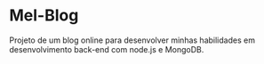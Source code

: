 # Mel-Blog
Projeto de um blog online para desenvolver minhas habilidades em desenvolvimento back-end com node.js e MongoDB.
